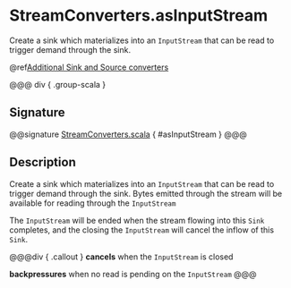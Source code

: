 # StreamConverters.asInputStream

Create a sink which materializes into an `InputStream` that can be read to trigger demand through the sink.

@ref[Additional Sink and Source converters](../index.md#additional-sink-and-source-converters)

@@@ div { .group-scala }
## Signature

@@signature [StreamConverters.scala](/akka-stream/src/main/scala/akka/stream/scaladsl/StreamConverters.scala) { #asInputStream }
@@@

## Description

Create a sink which materializes into an `InputStream` that can be read to trigger demand through the sink.
Bytes emitted through the stream will be available for reading through the `InputStream`

The `InputStream` will be ended when the stream flowing into this `Sink` completes, and the closing the
`InputStream` will cancel the inflow of this `Sink`.

@@@div { .callout }
**cancels** when the `InputStream` is closed

**backpressures** when no read is pending on the `InputStream`
@@@

